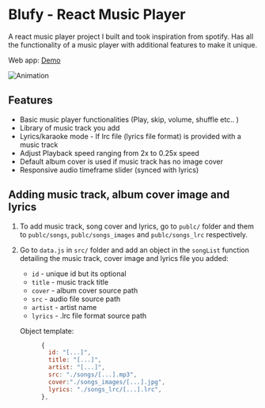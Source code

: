 # Blufy - React Music Player

A react music player project I built and took inspiration from spotify. Has all the functionality of a music player with additional features to make it unique. 


Web app: [Demo](https://symphonious-yeot-948ce4.netlify.app/)

![Animation](https://github.com/amajai/blufy-react-music-player/assets/44467524/cfd8acc9-9fba-4b3c-9994-135679d9888e)

## Features

- Basic music player functionalities (Play, skip, volume, shuffle etc.. )
- Library of music track you add
- Lyrics/karaoke mode - If lrc file (lyrics file format) is provided with a music track
- Adjust Playback speed ranging from 2x to 0.25x speed
- Default album cover is used if music track has no image cover
- Responsive audio timeframe slider (synced with lyrics)

## Adding music track, album cover image and lyrics
1. To add music track, song cover and lyrics, go to `publc/` folder and them to `publc/songs`, `publc/songs_images` and `publc/songs_lrc` respectively.
2. Go to `data.js` in `src/` folder and add an object in the `songList` function detailing the music track, cover image and lyrics file you added:
    - `id` - unique id but its optional
    - `title` - music track title
    - `cover` - album cover source path
    - `src` - audio file source path
    - `artist` - artist name
    - `lyrics` - .lrc file format source path 
    
    Object template:

    ```javascript
          {
            id: "[...]",
            title: "[...]",
            artist: "[...]",
            src: "./songs/[...].mp3",
            cover:"./songs_images/[...].jpg",
            lyrics: "./songs_lrc/[...].lrc",
          },

    ```
